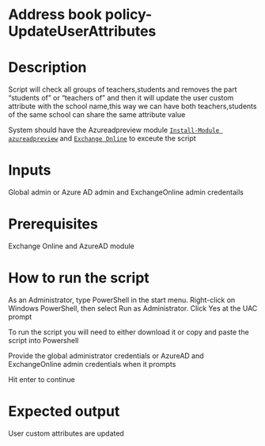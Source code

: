 # Address book policy-UpdateUserAttributes

# Description
Script will check all groups of teachers,students and removes the part “students of” or “teachers of” and then it will update the user custom attribute with the school name,this way we can have both teachers,students of the same school can share the same attribute value

System should have the Azureadpreview module [`Install-Module azureadpreview`](https://docs.microsoft.com/en-us/powershell/azure/active-directory/install-adv2?view=azureadps-2.0-preview#installing-the-azure-ad-module) and [`Exchange Online`](https://docs.microsoft.com/en-us/powershell/module/exchange/connect-exchangeonline?view=exchange-ps) to exceute the script

# Inputs
Global admin or Azure AD admin and ExchangeOnline admin credentails

# Prerequisites
Exchange Online and AzureAD module

# How to run the script
As an Administrator, type PowerShell in the start menu. Right-click on Windows PowerShell, then select Run as Administrator. Click Yes at the UAC prompt

To run the script you will need to either download it or copy and paste the script into Powershell 

Provide the global administrator credentials or AzureAD and ExchangeOnline admin credentials when it prompts

Hit enter to continue

# Expected output
User custom attributes are updated 

